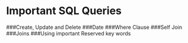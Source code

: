 # Important SQL Queries

  ###Create, Update and Delete
  ###Date 
  ###Where Clause
  ###Self Join
  ###Joins
  ###Using important Reserved key words
